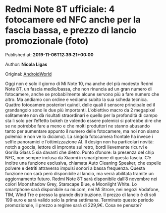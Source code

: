 
# Redmi Note 8T ufficiale: 4 fotocamere ed NFC anche per la fascia bassa, e prezzo di lancio promozionale (foto)

Published at: **2019-11-06T12:39:21+00:00**

Author: **Nicola Ligas**

Original: [AndroidWorld](https://www.androidworld.it/2019/11/06/xiaomi-redmi-note-8t-uscita-678694/)

Oggi non è solo il giorno di Mi Note 10, ma anche del più modesto Redmi Note 8T, un fascia medio/bassa, che non rinuncia ad un gran numero di fotocamere, anche se probabilmente alcune servono più a fare numero che altro. Ma andiamo con ordine e vediamo subito la sua scheda tecnica.
Quattro fotocamere posteriori quindi, delle quali il sensore principale ed il grandangolo sono le due più importanti. L’obiettivo macro da 2 megapixel solitamente non dà risultati straordinari e quello per la profondità di campo sta lì solo per l’effetto bokeh (e volendo essere polemici si potrebbe dire che se ne potrebbe fare a meno e che molti produttori ne stanno abusando tanto per aumentare appunto il numero delle fotocamere, ma noi non siamo polemici e non ve lo diciamo). La singola fotocamera frontale ha invece i selfie panoramici e l’ottimizzazione AI.
Il design non ha particolari novità: notch a goccia, lettore di impronte sul retro, bordi lievemente ricurvi e Gorilla Glass 5 sia davanti che dietro. Punto d’onore: la presenza del chip NFC, non sempre inclusa da Xiaomi in smartphone di questa fascia.
C’è inoltre una funzione esclusiva, chiamata Auto Cleaning Speaker, che espelle polvere e detriti attraverso impulsi sonori a bassa frequenza. Questa funzione non sarà però disponibile al lancio, ma verrà abilitata tramite un aggiornamento futuro.
Redmi Note 8T sarà disponibile dall’8 novembre nei colori Moonshadow Grey, Starscape Blue, e Moonlight White. Lo smartphone sarà disponibile su mi.com, nei Mi Strore, nei negozi Vodafone, TIM, Wind Tre e presso la grande distribuzione. Il prezzo di lancio è di soli 199 euro e sarà valido solo la prima settimana. Terminato questo periodo promozionale, il prezzo a regime sarà di 229,9€. Cosa ne pensate?
 
